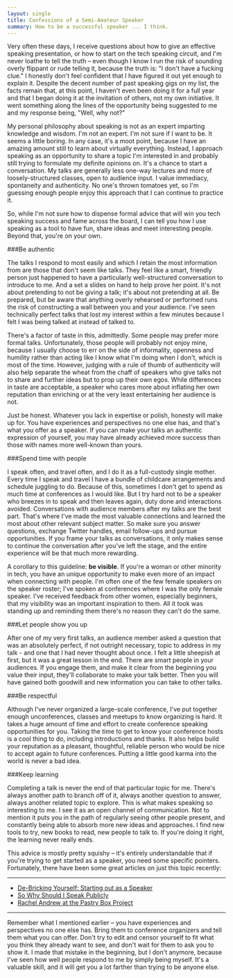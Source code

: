 ```yaml
---
layout: single
title: Confessions of a Semi-Amateur Speaker
summary: How to be a successful speaker ... I think.
---
```


Very often these days, I receive questions about how to give an effective speaking presentation, or how to start on the tech speaking circuit, and I'm never loathe to tell the truth – even though I know I run the risk of sounding overly flippant or rude telling it, because the truth is: "I don't have a fucking clue." I honestly don't feel confident that I have figured it out yet enough to explain it. Despite the decent number of past speaking gigs on my list, the facts remain that, at this point, I haven't even been doing it for a full year and that I began doing it at the invitation of others, not my own initiative. It went something along the lines of the opportunity being suggested to me and my response being, "Well, why not?"

My personal philosophy about speaking is not as an expert imparting knowledge and wisdom. I'm not an expert. I'm not sure if I want to be. It seems a little boring. In any case, it's a moot point, because I have an amazing amount still to learn about virtually everything. Instead, I approach speaking as an opportunity to share a topic I'm interested in and probably still trying to formulate my definite opinions on. It's a chance to start a conversation. My talks are generally less one-way lectures and more of loosely-structured classes, open to audience input. I value immediacy, spontaneity and authenticity. No one's thrown tomatoes yet, so I'm guessing enough people enjoy this approach that I can continue to practice it.

So, while I'm not sure how to dispense formal advice that will win you tech speaking success and fame across the board, I can tell you how I use speaking as a tool to have fun, share ideas and meet interesting people. Beyond that, you're on your own.

###Be authentic

The talks I respond to most easily and which I retain the most information from are those that don't seem like talks. They feel like a smart, friendly person just happened to have a particularly well-structured conversation to introduce to me. And a set a slides on hand to help prove her point. It's not about pretending to not be giving a talk; it's about not pretending at all. Be prepared, but be aware that anything overly rehearsed or performed runs the risk of constructing a wall between you and your audience. I've seen technically perfect talks that lost my interest within a few minutes because I felt I was being talked at instead of talked to.

There's a factor of taste in this, admittedly. Some people may prefer more formal talks. Unfortunately, those people will probably not enjoy mine, because I usually choose to err on the side of informality, openness and humility rather than acting like I know what I'm doing when I don't, which is most of the time. However, judging with a rule of thumb of authenticity will also help separate the wheat from the chaff of speakers who give talks not to share and further ideas but to prop up their own egos. While differences in taste are acceptable, a speaker who cares more about inflating her own reputation than enriching or at the very least entertaining her audience is not.

Just be honest. Whatever you lack in expertise or polish, honesty will make up for. You have experiences and perspectives no one else has, and that's what you offer as a speaker. If you can make your talks an authentic expression of yourself, you may have already achieved more success than those with names more well-known than yours.

###Spend time with people

I speak often, and travel often, and I do it as a full-custody single mother. Every time I speak and travel I have a bundle of childcare arrangements and schedule juggling to do. Because of this, sometimes I don't get to spend as much time at conferences as I would like. But I try hard not to be a speaker who breezes in to speak and then leaves again, duty done and interactions avoided. Conversations with audience members after my talks are the best part. That's where I've made the most valuable connections and learned the most about other relevant subject matter. So make sure you answer questions, exchange Twitter handles, email follow-ups and pursue opportunities. If you frame your talks as conversations, it only makes sense to continue the conversation after you've left the stage, and the entire experience will be that much more rewarding.

A corollary to this guideline: __be visible__. If you're a woman or other minority in tech, you have an unique opportunity to make even more of an impact when connecting with people. I'm often one of the few female speakers on the speaker roster; I've spoken at conferences where I was the only female speaker. I've received feedback from other women, especially beginners, that my visibility was an important inspiration to them. All it took was standing up and reminding them there's no reason they can't do the same.

###Let people show you up

After one of my very first talks, an audience member asked a question that was an absolutely perfect, if not outright necessary, topic to address in my talk - and one that I had never thought about once. I felt a little sheepish at first, but it was a great lesson in the end. There are smart people in your audiences. If you engage them, and make it clear from the beginning you value their input, they'll collaborate to make your talk better. Then you will have gained both goodwill and new information you can take to other talks.

###Be respectful

Although I've never organized a large-scale conference, I've put together enough unconferences, classes and meetups to know organizing is hard. It takes a huge amount of time and effort to create conference speaking opportunities for you. Taking the time to get to know your conference hosts is a cool thing to do, including introductions and thanks. It also helps build your reputation as a pleasant, thoughtful, reliable person who would be nice to accept again to future conferences. Putting a little good karma into the world is never a bad idea.

###Keep learning

Completing a talk is never the end of that particular topic for me. There's always another path to branch off of it, always another question to answer, always another related topic to explore. This is what makes speaking so interesting to me. I see it as an open channel of communication. Not to mention it puts you in the path of regularly seeing other people present, and constantly being able to absorb more new ideas and approaches. I find new tools to try, new books to read, new people to talk to. If you're doing it right, the learning never really ends.

This advice is mostly pretty squishy – it's entirely understandable that if you're trying to get started as a speaker, you need some specific pointers. Fortunately, there have been some great articles on just this topic recently:

___

<ul class="links">
  <li>
    <a href="http://christianheilmann.com/2012/09/05/de-bricking-yourself-starting-out-as-a-speaker/">
      <span aria-hidden="true" class="icon list-link" data-icon="&#128640;"> </span>
      De-Bricking Yourself: Starting out as a Speaker
    </a>
  </li>
  <li>
    <a href="http://cognition.happycog.com/article/so-why-should-I-speak-publicly">
      <span aria-hidden="true" class="icon list-link" data-icon="&#128640;"> </span>
      So Why Should I Speak Publicly
    </a>
  </li>
  <li>
    <a href="http://the-pastry-box-project.net/rachel-andrew/2012-march-5/">
      <span aria-hidden="true" class="icon list-link" data-icon="&#128640;"> </span>
      Rachel Andrew at the Pastry Box Project
    </a>
  </li>
</ul>

___

Remember what I mentioned earlier – you have experiences and perspectives no one else has. Bring them to conference organizers and tell them what you can offer. Don't try to edit and censor yourself to fit what you think they already want to see, and don't wait for them to ask you to show it. I made that mistake in the beginning, but I don't anymore, because I've seen how well people respond to me by simply being myself. It's a valuable skill, and it will get you a lot farther than trying to be anyone else.